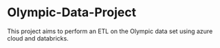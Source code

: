 # Olympic-Data-Project
This project aims to perform an ETL on the Olympic data set using azure cloud and databricks.

